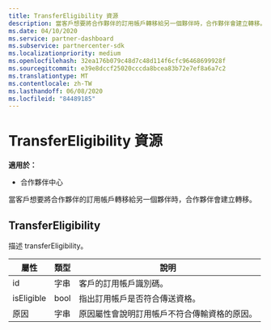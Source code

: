 ```yaml
---
title: TransferEligibility 資源
description: 當客戶想要將合作夥伴的訂用帳戶轉移給另一個夥伴時，合作夥伴會建立轉移。
ms.date: 04/10/2020
ms.service: partner-dashboard
ms.subservice: partnercenter-sdk
ms.localizationpriority: medium
ms.openlocfilehash: 32ea176b079c48d7c48d114f6cfc96468699928f
ms.sourcegitcommit: e39e8dccf25020cccda8bcea83b72e7ef8a6a7c2
ms.translationtype: MT
ms.contentlocale: zh-TW
ms.lasthandoff: 06/08/2020
ms.locfileid: "84489185"
---
```

# <a name="transfereligibility-resources"></a>TransferEligibility 資源

**適用於：**

- 合作夥伴中心

當客戶想要將合作夥伴的訂用帳戶轉移給另一個夥伴時，合作夥伴會建立轉移。

## <a name="transfereligibility"></a>TransferEligibility

描述 transferEligibility。

| 屬性              | 類型             | 說明                                                                              |
|-----------------------|------------------|------------------------------------------------------------------------------------------|
| id                    | 字串           | 客戶的訂用帳戶識別碼。                                                  |
| isEligible            | bool             | 指出訂用帳戶是否符合傳送資格。                         |
| 原因                | 字串           | 原因屬性會說明訂用帳戶不符合傳輸資格的原因。 |